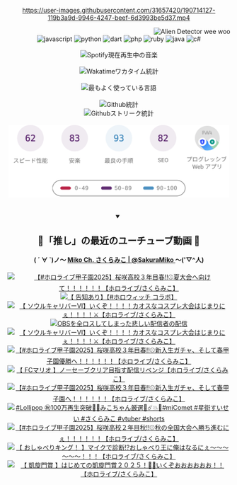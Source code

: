 <!-- START: HERO IMAGE GIF ////////// ////////// ////////// -->
<!-- <img src="@/../assets/img/gaming/ghost-of-tsushima.gif" width="100%"  alt="nellyXinwei's Hero Gif Image"/> -->
<!-- END: HERO IMAGE GIF ////////// ////////// ////////// -->

<div align="center" >  
  
<!-- START:ワンピース 第1015話「ルフィはRED ROCを使う」 -->
<https://user-images.githubusercontent.com/31657420/190714127-119b3a9d-9946-4247-beef-6d3993be5d37.mp4>
<!-- END:ワンピース 第1015話「ルフィはRED ROCを使う」 -->

<!-- START:VISITOR COUNTER -->
<div width="100%" align="right">
<img src="https://komarev.com/ghpvc/?username=nellyXinwei&label=🛸&color=grey&style=for-the-badge&labelcolor=ffffff" alt="Alien Detector wee woo"/>
</div>
<!-- END:VISITOR COUNTER -->

<!-- START: PROGRAMMING LANGUAGES -->
<!-- 色彩 Color Scheme:
#961E3A, #8A0D42, #5A0640, #4F265E, #2B355A, #3E759B, #CC4246,
#BB2649, #AD1052, #700750, #633075, #364270, #4E92C2, #FF5357
Sauce: https://www.webcreatorbox.com/inspiration/pantone-2023
-->

<img src="https://img.shields.io/badge/javascript%20-%23BB2649.svg?&style=for-the-badge&logo=javascript&logoColor=white&labelColor=961E3A" alt="javascript"/>
<img src="https://img.shields.io/badge/python%20-%23AD1052.svg?&style=for-the-badge&logo=python&logoColor=white&labelColor=8A0D42" alt="python" />
<img src="https://img.shields.io/badge/dart%20-%23700750.svg?&style=for-the-badge&logo=dart&logoColor=white&labelColor=5A0640" alt="dart"/>
<img src="https://img.shields.io/badge/php%20-%23633075.svg?&style=for-the-badge&logo=php&logoColor=white&labelColor=4F265E" alt="php"/>
<img src="https://img.shields.io/badge/ruby%20-%23364270.svg?&style=for-the-badge&logo=ruby&logoColor=white&labelColor=2B355A" alt="ruby"/>
<img src="https://img.shields.io/badge/java%20-%234E92C2.svg?&style=for-the-badge&logo=openjdk&logoColor=white&labelColor=3E759B" alt="java"/>
<img src="https://img.shields.io/badge/c%23-%23FF5357.svg?style=for-the-badge&logo=c-sharp&logoColor=white&labelColor=CC4246" alt="c#"/>  
<!-- END: PROGRAMMING LANGUAGES -->

<br>
<br>

<!-- START: MUSIC STATUS -->
  <!-- <a href="https://newojima-gsrs-20220114.vercel.app/api/now-playing?open">
    <img src="https://newojima-gsrs-20220114.vercel.app/api/now-playing" alt="Spotify現在再生中の音楽">
  </a> -->
  <img src="https://newojima-grss-20230114.vercel.app/api/spotify?border_color=transparent" alt="Spotify現在再生中の音楽" width="280px">
<!-- END: MUSIC STATUS -->

<br>
<br>

<!-- START: GITHUB STATUS -->
<!-- 色彩 Color Scheme:  #BB2649, #AD1052, #700750, #633075 -->
<img align="center" src="https://newojima-grs-20230109.vercel.app/api/wakatime?username=newojima&layout=compact&langs_count=10&locale=ja&hide_title=false&title_color=fff&hide_border=true&text_color=fff&bg_color=BB2649,BB2649,633075,633075&hide=other,css,html,bash,xml,git%20config,makefile,properties,yaml,markdown,text,json,jsx" alt="Wakatimeワカタイム統計" width="500px"/>

<br>
<br>

<!-- 色彩 Color Scheme:  #633075, #364270, #4E92C2 -->
  <img align="center" src="https://newojima-grs-20230109.vercel.app/api/top-langs?username=newojima&layout=compact&text_color=fff&icon_color=fff&hide_border=true&&locale=ja&hide_title=false&title_color=fff&include_all_commits=true&card_width=445&langs_count=11&hide=c%23,powershell,shaderlab,hlsl,makefile,jupyter%20notebook,python,html,css,shell,batchfile,less,liquid,hack,scss&bg_color=4F265E,633075,4E92C2" alt="最もよく使っている言語" width="500px"/>

<br>
<br>

<!-- 色彩 Color Scheme:  #4E92C2, #FF5357 -->
  <img align="center" src="https://newojima-grs-20230109.vercel.app/api?username=newojima&rank_icon=github&show_icons=true&&locale=ja&title_color=fff&text_color=fff&icon_color=fff&hide_border=true&hide_title=false&count_private=true&include_all_commits=true&card_width=495&disable_animations=true&bg_color=4E92C2,4E92C2,FF5357" alt="Github統計" width="500px"/>

<br>

<img align="center" src="https://streak-stats.demolab.com?user=newojima&theme=dark&hide_border=true&locale=ja&ring=BB2649&stroke=222222&background=151515&sideLabels=BB2649&currStreakLabel=ffffff&border=BB2649&fire=FF5357&currStreakNum=ffffff&sideNums=FF5357&dates=ffffff" alt="Githubストリーク統計" width="500px"/>

<br>
<br>

  <img align="center" width="500px" src="@/../assets/img/page-insights.svg" alt="Githubページの洞察"/>
  
</div>
<!-- END: GITHUB STATUS -->

<br>
<br>

<div align="center">
<details open>
  <summary>

  </summary>

  <h2 align="center">🌸「推し」の最近のユーチューブ動画 🌸</h2>
  <h4>
  ( ´ ∀ `)ノ～ 
  <a href="https://www.youtube.com/@SakuraMiko">Miko Ch. さくらみこ | @SakuraMiko
  </a>
   ～('▽^人)
  </h4>

  <!-- BEGIN YOUTUBE-CARDS -->
<a href="https://www.youtube.com/watch?v=De-TqdbpRPk"><img src="https://ytcards.demolab.com/?id=De-TqdbpRPk&title=%E3%80%90%23%E3%83%9B%E3%83%AD%E3%83%A9%E3%82%A4%E3%83%96%E7%94%B2%E5%AD%90%E5%9C%922025%E3%80%91%E6%A1%9C%E5%92%B2%E9%AB%98%E6%A0%A1%EF%BC%93%E5%B9%B4%E7%9B%AE%E6%98%A5%E2%80%BC%E2%9A%BE%E5%A4%8F%E5%A4%A7%E4%BC%9A%E3%81%B8%E5%90%91%E3%81%91%E3%81%A6%EF%BC%81%EF%BC%81%EF%BC%81%EF%BC%81%EF%BC%81%EF%BC%81%E3%80%90%E3%83%9B%E3%83%AD%E3%83%A9%E3%82%A4%E3%83%96%2F%E3%81%95%E3%81%8F%E3%82%89%E3%81%BF%E3%81%93%E3%80%91&lang=ja&timestamp=1760606985&background_color=%230d1117&title_color=%23ffffff&stats_color=%23dedede&max_title_lines=1&width=187&border_radius=5&duration=0" alt="【#ホロライブ甲子園2025】桜咲高校３年目春‼⚾夏大会へ向けて！！！！！！【ホロライブ/さくらみこ】" title="【#ホロライブ甲子園2025】桜咲高校３年目春‼⚾夏大会へ向けて！！！！！！【ホロライブ/さくらみこ】"></a>
<a href="https://www.youtube.com/watch?v=1lYziWlkzFY"><img src="https://ytcards.demolab.com/?id=1lYziWlkzFY&title=%E3%80%90+%E5%91%8A%E7%9F%A5%E3%81%82%E3%82%8A%E3%80%91%E3%80%90%23%E3%83%9B%E3%83%AD%E3%82%A6%E3%82%A3%E3%83%83%E3%83%81+%E3%82%B3%E3%83%A9%E3%83%9C%E3%80%91&lang=ja&timestamp=1760603022&background_color=%230d1117&title_color=%23ffffff&stats_color=%23dedede&max_title_lines=1&width=187&border_radius=5&duration=0" alt="【 告知あり】【#ホロウィッチ コラボ】" title="【 告知あり】【#ホロウィッチ コラボ】"></a>
<a href="https://www.youtube.com/watch?v=GFIYWgZHUzw"><img src="https://ytcards.demolab.com/?id=GFIYWgZHUzw&title=%E3%80%90+%E3%82%BD%E3%82%A6%E3%83%AB%E3%82%AD%E3%83%A3%E3%83%AA%E3%83%90%E3%83%BC%E2%85%A5%E3%80%91%E3%81%84%E3%81%8F%E3%81%9E%EF%BC%81%EF%BC%81%EF%BC%81%EF%BC%81%E3%82%AB%E3%82%AA%E3%82%B9%E3%81%AA%E3%82%B3%E3%82%B9%E3%83%97%E3%83%AC%E5%A4%A7%E4%BC%9A%E3%81%AF%E3%81%98%E3%81%BE%E3%82%8A%E3%81%AB%E3%81%87%EF%BC%81%EF%BC%81%EF%BC%81%EF%BC%81%E2%9A%94%E3%80%90%E3%83%9B%E3%83%AD%E3%83%A9%E3%82%A4%E3%83%96%2F%E3%81%95%E3%81%8F%E3%82%89%E3%81%BF%E3%81%93%E3%80%91&lang=ja&timestamp=1760530704&background_color=%230d1117&title_color=%23ffffff&stats_color=%23dedede&max_title_lines=1&width=187&border_radius=5&duration=4195" alt="【 ソウルキャリバーⅥ】いくぞ！！！！カオスなコスプレ大会はじまりにぇ！！！！⚔【ホロライブ/さくらみこ】" title="【 ソウルキャリバーⅥ】いくぞ！！！！カオスなコスプレ大会はじまりにぇ！！！！⚔【ホロライブ/さくらみこ】"></a>
<a href="https://www.youtube.com/watch?v=2VCSkpzFBzI"><img src="https://ytcards.demolab.com/?id=2VCSkpzFBzI&title=OBS%E3%82%92%E5%85%A8%E3%83%AD%E3%82%B9%E3%81%97%E3%81%A6%E3%81%97%E3%81%BE%E3%81%A3%E3%81%9F%E6%82%B2%E3%81%97%E3%81%84%E9%85%8D%E4%BF%A1%E8%80%85%E3%81%AE%E9%85%8D%E4%BF%A1&lang=ja&timestamp=1760455764&background_color=%230d1117&title_color=%23ffffff&stats_color=%23dedede&max_title_lines=1&width=187&border_radius=5&duration=4577" alt="OBSを全ロスしてしまった悲しい配信者の配信" title="OBSを全ロスしてしまった悲しい配信者の配信"></a>
<a href="https://www.youtube.com/watch?v=WxKMGsmtoHs"><img src="https://ytcards.demolab.com/?id=WxKMGsmtoHs&title=%E3%80%90+%E3%82%BD%E3%82%A6%E3%83%AB%E3%82%AD%E3%83%A3%E3%83%AA%E3%83%90%E3%83%BC%E2%85%A5%E3%80%91%E3%81%84%E3%81%8F%E3%81%9E%EF%BC%81%EF%BC%81%EF%BC%81%EF%BC%81%E3%82%AB%E3%82%AA%E3%82%B9%E3%81%AA%E3%82%B3%E3%82%B9%E3%83%97%E3%83%AC%E5%A4%A7%E4%BC%9A%E3%81%AF%E3%81%98%E3%81%BE%E3%82%8A%E3%81%AB%E3%81%87%EF%BC%81%EF%BC%81%EF%BC%81%EF%BC%81%E2%9A%94%E3%80%90%E3%83%9B%E3%83%AD%E3%83%A9%E3%82%A4%E3%83%96%2F%E3%81%95%E3%81%8F%E3%82%89%E3%81%BF%E3%81%93%E3%80%91&lang=ja&timestamp=1760445093&background_color=%230d1117&title_color=%23ffffff&stats_color=%23dedede&max_title_lines=1&width=187&border_radius=5&duration=913" alt="【 ソウルキャリバーⅥ】いくぞ！！！！カオスなコスプレ大会はじまりにぇ！！！！⚔【ホロライブ/さくらみこ】" title="【 ソウルキャリバーⅥ】いくぞ！！！！カオスなコスプレ大会はじまりにぇ！！！！⚔【ホロライブ/さくらみこ】"></a>
<a href="https://www.youtube.com/watch?v=5Z4xmhqW45Q"><img src="https://ytcards.demolab.com/?id=5Z4xmhqW45Q&title=%E3%80%90%23%E3%83%9B%E3%83%AD%E3%83%A9%E3%82%A4%E3%83%96%E7%94%B2%E5%AD%90%E5%9C%922025%E3%80%91%E6%A1%9C%E5%92%B2%E9%AB%98%E6%A0%A1%EF%BC%93%E5%B9%B4%E7%9B%AE%E6%98%A5%E2%80%BC%E2%9A%BE%E6%96%B0%E5%85%A5%E7%94%9F%E3%82%AC%E3%83%81%E3%83%A3%E3%80%81%E3%81%9D%E3%81%97%E3%81%A6%E6%98%A5%E7%94%B2%E5%AD%90%E5%9C%92%E5%84%AA%E5%8B%9D%E3%81%B8%EF%BC%81%EF%BC%81%EF%BC%81%EF%BC%81%EF%BC%81%EF%BC%81%E3%80%90%E3%83%9B%E3%83%AD%E3%83%A9%E3%82%A4%E3%83%96%2F%E3%81%95%E3%81%8F%E3%82%89%E3%81%BF%E3%81%93%E3%80%91&lang=ja&timestamp=1760373836&background_color=%230d1117&title_color=%23ffffff&stats_color=%23dedede&max_title_lines=1&width=187&border_radius=5&duration=15992" alt="【#ホロライブ甲子園2025】桜咲高校３年目春‼⚾新入生ガチャ、そして春甲子園優勝へ！！！！！！【ホロライブ/さくらみこ】" title="【#ホロライブ甲子園2025】桜咲高校３年目春‼⚾新入生ガチャ、そして春甲子園優勝へ！！！！！！【ホロライブ/さくらみこ】"></a>
<a href="https://www.youtube.com/watch?v=o802wYT-o8I"><img src="https://ytcards.demolab.com/?id=o802wYT-o8I&title=%E3%80%90+FC%E3%83%9E%E3%83%AA%E3%82%AA+%E3%80%91%E3%83%8E%E3%83%BC%E3%82%BB%E3%83%BC%E3%83%96%E3%82%AF%E3%83%AA%E3%82%A2%E7%9B%AE%E6%8C%87%E3%81%99%E9%85%8D%E4%BF%A1%E3%83%AA%E3%83%99%E3%83%B3%E3%82%B8%E3%80%90%E3%83%9B%E3%83%AD%E3%83%A9%E3%82%A4%E3%83%96%2F%E3%81%95%E3%81%8F%E3%82%89%E3%81%BF%E3%81%93%E3%80%91&lang=ja&timestamp=1760288892&background_color=%230d1117&title_color=%23ffffff&stats_color=%23dedede&max_title_lines=1&width=187&border_radius=5&duration=16449" alt="【 FCマリオ 】ノーセーブクリア目指す配信リベンジ【ホロライブ/さくらみこ】" title="【 FCマリオ 】ノーセーブクリア目指す配信リベンジ【ホロライブ/さくらみこ】"></a>
<a href="https://www.youtube.com/watch?v=ZOrLhQtVjGE"><img src="https://ytcards.demolab.com/?id=ZOrLhQtVjGE&title=%E3%80%90%23%E3%83%9B%E3%83%AD%E3%83%A9%E3%82%A4%E3%83%96%E7%94%B2%E5%AD%90%E5%9C%922025%E3%80%91%E6%A1%9C%E5%92%B2%E9%AB%98%E6%A0%A1%EF%BC%93%E5%B9%B4%E7%9B%AE%E6%98%A5%E2%80%BC%E2%9A%BE%E6%96%B0%E5%85%A5%E7%94%9F%E3%82%AC%E3%83%81%E3%83%A3%E3%80%81%E3%81%9D%E3%81%97%E3%81%A6%E6%98%A5%E7%94%B2%E5%AD%90%E5%9C%92%E3%81%B8%EF%BC%81%EF%BC%81%EF%BC%81%EF%BC%81%EF%BC%81%EF%BC%81%E3%80%90%E3%83%9B%E3%83%AD%E3%83%A9%E3%82%A4%E3%83%96%2F%E3%81%95%E3%81%8F%E3%82%89%E3%81%BF%E3%81%93%E3%80%91&lang=ja&timestamp=1760197253&background_color=%230d1117&title_color=%23ffffff&stats_color=%23dedede&max_title_lines=1&width=187&border_radius=5&duration=11709" alt="【#ホロライブ甲子園2025】桜咲高校３年目春‼⚾新入生ガチャ、そして春甲子園へ！！！！！！【ホロライブ/さくらみこ】" title="【#ホロライブ甲子園2025】桜咲高校３年目春‼⚾新入生ガチャ、そして春甲子園へ！！！！！！【ホロライブ/さくらみこ】"></a>
<a href="https://www.youtube.com/shorts/sU08n5xO_G8"><img src="https://ytcards.demolab.com/?id=sU08n5xO_G8&title=%23Lollipop+%E3%8A%97%EF%B8%8F100%E4%B8%87%E5%86%8D%E7%94%9F%E7%AA%81%E7%A0%B4%F0%9F%8E%89%F0%9F%94%81%E3%81%BF%E3%81%93%E3%81%A1%E3%82%83%E3%82%93%E5%8E%B3%E9%81%B8%F0%9F%8C%B8%E2%98%84%EF%B8%8F%F0%9F%92%A5%F0%9F%8D%AD%23miComet+%23%E6%98%9F%E8%A1%97%E3%81%99%E3%81%84%E3%81%9B%E3%81%84+%23%E3%81%95%E3%81%8F%E3%82%89%E3%81%BF%E3%81%93+%23vtuber+%23shorts&lang=ja&timestamp=1760175029&background_color=%230d1117&title_color=%23ffffff&stats_color=%23dedede&max_title_lines=1&width=187&border_radius=5&duration=39" alt="#Lollipop ㊗️100万再生突破🎉🔁みこちゃん厳選🌸☄️💥🍭#miComet #星街すいせい #さくらみこ #vtuber #shorts" title="#Lollipop ㊗️100万再生突破🎉🔁みこちゃん厳選🌸☄️💥🍭#miComet #星街すいせい #さくらみこ #vtuber #shorts"></a>
<a href="https://www.youtube.com/watch?v=XLjQSFWCQJY"><img src="https://ytcards.demolab.com/?id=XLjQSFWCQJY&title=%E3%80%90%23%E3%83%9B%E3%83%AD%E3%83%A9%E3%82%A4%E3%83%96%E7%94%B2%E5%AD%90%E5%9C%922025%E3%80%91%E6%A1%9C%E5%92%B2%E9%AB%98%E6%A0%A1%EF%BC%92%E5%B9%B4%E7%9B%AE%E7%A7%8B%E2%80%BC%E2%9A%BE%E7%A7%8B%E3%81%AE%E5%85%A8%E5%9B%BD%E5%A4%A7%E4%BC%9A%E3%81%B8%E5%8B%9D%E3%81%A1%E9%80%B2%E3%82%80%E3%81%AB%E3%81%87%EF%BC%81%EF%BC%81%EF%BC%81%EF%BC%81%EF%BC%81%EF%BC%81%E3%80%90%E3%83%9B%E3%83%AD%E3%83%A9%E3%82%A4%E3%83%96%2F%E3%81%95%E3%81%8F%E3%82%89%E3%81%BF%E3%81%93%E3%80%91&lang=ja&timestamp=1759940394&background_color=%230d1117&title_color=%23ffffff&stats_color=%23dedede&max_title_lines=1&width=187&border_radius=5&duration=17114" alt="【#ホロライブ甲子園2025】桜咲高校２年目秋‼⚾秋の全国大会へ勝ち進むにぇ！！！！！！【ホロライブ/さくらみこ】" title="【#ホロライブ甲子園2025】桜咲高校２年目秋‼⚾秋の全国大会へ勝ち進むにぇ！！！！！！【ホロライブ/さくらみこ】"></a>
<a href="https://www.youtube.com/watch?v=bmF9bmIZax8"><img src="https://ytcards.demolab.com/?id=bmF9bmIZax8&title=%E3%80%90+%E3%81%8A%E3%81%97%E3%82%83%E3%81%B9%E3%82%8A%E3%82%AD%E3%83%B3%E3%82%B0%EF%BC%81+%E3%80%91%E3%83%9E%E3%82%A4%E3%82%AF%E3%81%A7%E8%A8%BA%E6%96%AD%E2%81%89%E3%81%8A%E3%81%97%E3%82%83%E3%81%B9%E3%82%8A%E7%8E%8B%E3%81%AB%E4%BF%BA%E3%81%AF%E3%81%AA%E3%82%8B%E3%81%AB%E3%81%87%EF%BD%9E%EF%BD%9E%EF%BD%9E%EF%BD%9E%EF%BD%9E%EF%BD%9E%EF%BC%81%EF%BC%81%EF%BC%81%E3%80%90%E3%83%9B%E3%83%AD%E3%83%A9%E3%82%A4%E3%83%96%2F%E3%81%95%E3%81%8F%E3%82%89%E3%81%BF%E3%81%93%E3%80%91&lang=ja&timestamp=1759767833&background_color=%230d1117&title_color=%23ffffff&stats_color=%23dedede&max_title_lines=1&width=187&border_radius=5&duration=14800" alt="【 おしゃべりキング！ 】マイクで診断⁉おしゃべり王に俺はなるにぇ～～～～～～！！！【ホロライブ/さくらみこ】" title="【 おしゃべりキング！ 】マイクで診断⁉おしゃべり王に俺はなるにぇ～～～～～～！！！【ホロライブ/さくらみこ】"></a>
<a href="https://www.youtube.com/watch?v=B1a1g4wuryk"><img src="https://ytcards.demolab.com/?id=B1a1g4wuryk&title=%E3%80%90+%E5%87%B1%E6%97%8B%E9%96%80%E8%B3%9E+%E3%80%91%E3%81%AF%E3%81%98%E3%82%81%E3%81%A6%E3%81%AE%E5%87%B1%E6%97%8B%E9%96%80%E8%B3%9E%EF%BC%92%EF%BC%90%EF%BC%92%EF%BC%95%EF%BC%81%F0%9F%8F%87%F0%9F%8E%AF%E3%81%84%E3%81%8F%E3%81%9E%E3%81%8A%E3%81%8A%E3%81%8A%E3%81%8A%E3%81%8A%E3%81%8A%EF%BC%81%EF%BC%81%E3%80%90%E3%83%9B%E3%83%AD%E3%83%A9%E3%82%A4%E3%83%96%2F%E3%81%95%E3%81%8F%E3%82%89%E3%81%BF%E3%81%93%E3%80%91&lang=ja&timestamp=1759675212&background_color=%230d1117&title_color=%23ffffff&stats_color=%23dedede&max_title_lines=1&width=187&border_radius=5&duration=5108" alt="【 凱旋門賞 】はじめての凱旋門賞２０２５！🏇🎯いくぞおおおおおお！！【ホロライブ/さくらみこ】" title="【 凱旋門賞 】はじめての凱旋門賞２０２５！🏇🎯いくぞおおおおおお！！【ホロライブ/さくらみこ】"></a>
<!-- END YOUTUBE-CARDS -->

</div>
  
</details>
